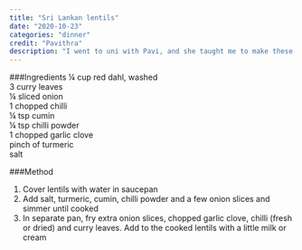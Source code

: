 ```yaml
---
title: "Sri Lankan lentils"
date: "2020-10-23"
categories: "dinner"
credit: "Pavithra"
description: "I went to uni with Pavi, and she taught me to make these lentils to go with the curry.  Also so delicious, quick and easy"
---
```


###Ingredients
¼ cup red dahl, washed  
3 curry leaves  
¼ sliced onion  
1 chopped chilli  
¼ tsp cumin  
¼ tsp chilli powder  
1 chopped garlic clove  
pinch of turmeric  
salt

###Method

1. Cover lentils with water in saucepan
2. Add salt, turmeric, cumin, chilli powder and a few onion slices and simmer until cooked
3. In separate pan, fry extra onion slices, chopped garlic clove, chilli (fresh or dried) and curry leaves. Add to the cooked lentils with a little milk or cream
